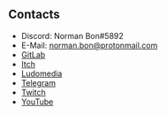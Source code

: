 ## Contacts

- Discord: Norman Bon#5892
- E-Mail: norman.bon@protonmail.com
- [GitLab](https://gitlab.com/normanbon)
- [Itch](https://normanbon.itch.io)
- [Ludomedia](https://www.ludomedia.it/norman-bon-40785)
- [Telegram](https://t.me/normanbonChannel)
- [Twitch](https://www.twitch.tv/normanbon)
- [YouTube](https://www.youtube.com/channel/UC1Vz_3ZjheX6sYFUdpxc-BA)
